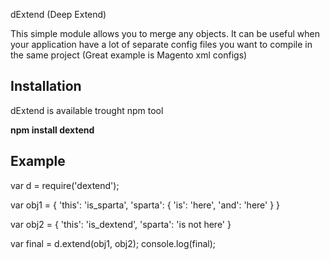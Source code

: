 dExtend (Deep Extend)

This simple module allows you to merge any objects. It can be useful when your application have a lot of separate
config files you want to compile in the same project (Great example is Magento xml configs)

Installation
------------

dExtend is available trought npm tool

**npm install dextend**


Example
-------

var d = require('dextend');

var obj1 = {
    'this': 'is_sparta',
    'sparta': {
        'is': 'here',
        'and': 'here'
    }
}

var obj2 = {
    'this': 'is_dextend',
    'sparta': 'is not here'
}

var final = d.extend(obj1, obj2);
console.log(final);
